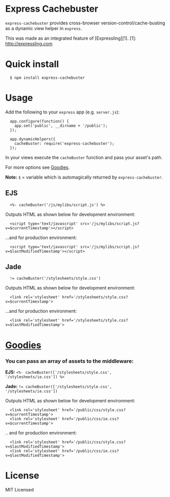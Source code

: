 
# Express Cachebuster

`express-cachebuster` provides cross-browser version-control/cache-busting as a dynamic view helper in `express`.

This was made as an integrated feature of [Expressling][1].
[1]: http://expressling.com

# Quick install

      $ npm install express-cachebuster

# Usage

Add the following to your `express` app (e.g. `server.js`):

      app.configure(function() {
        app.set('public', __dirname + '/public');
      });

      app.dynamicHelpers({
        cacheBuster: require('express-cachebuster');
      });


In your views execute the `cacheBuster` function and pass your asset's path.

For more options see <a href="#goodies">Goodies</a>.

**Note:** `$` = variable which is automagically returned by `express-cachebuster`.

## EJS

      <%- cacheBuster('/js/mylibs/script.js') %>

Outputs HTML as shown below for development environment:

      <script type='text/javascript' src='/js/mylibs/script.js?v=$currentTimestamp'></script>

...and for production environment:

      <script type='text/javascript' src='/js/mylibs/script.js?v=$lastModifiedTimestamp'></script>

## Jade

      != cacheBuster('/stylesheets/style.css')

Outputs HTML as shown below for development environment:

      <link rel='stylesheet' href='/stylesheets/style.css?v=$currentTimestamp'>

...and for production environment:

      <link rel='stylesheet' href='/stylesheets/style.css?v=$lastModifiedTimestamp'>

# <a href="#goodies" name="goodies">Goodies</a>

### You can pass an array of assets to the middleware:

**EJS:** `<%- cacheBuster(['/stylesheets/style.css', '/stylesheets/ie.css']) %>`

**Jade:** `!= cacheBuster(['/stylesheets/style.css', '/stylesheets/ie.css'])`

Outputs HTML as shown below for development environment:

      <link rel='stylesheet' href='/public/css/style.css?v=$currentTimestamp'>
      <link rel='stylesheet' href='/public/css/ie.css?v=$currentTimestamp'>

.. and for production environment:

      <link rel='stylesheet' href='/public/css/style.css?v=$lastModifiedTimestamp'>
      <link rel='stylesheet' href='/public/css/ie.css?v=$lastModifiedTimestamp'>

# License

MIT Licensed
